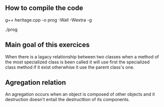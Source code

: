 ## How to compile the code
g++ heritage.cpp -o prog -Wall -Wextra -g 

./prog

## Main goal of this exercices
When there is a lagacy relationship between two classes when a method of the most specialized 
class is been called it will use first the specialized class method if it exist otherwhise it use the parent class's one.

## Agregation relation
An agregation occurs when an object is composed of other objects and it destruction doesn't entail the destructtion of its
components.
